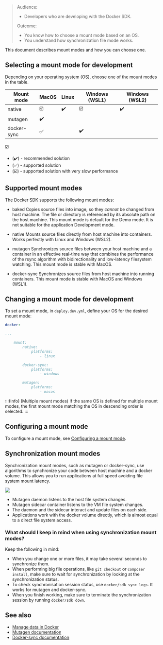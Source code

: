 > Audience:
>
> - Developers who are developing with the Docker SDK.
>
> Outcome:
> - You know how to choose a mount mode based on an OS.
> - You understand how synchronization file mode works.

This document describes mount modes and how you can choose one. 

## Selecting a mount mode for development

Depending on your operating system (OS), choose one of the mount modes in the table.

| Mount mode |        MacOS            | Linux              | Windows (WSL1)          | Windows (WSL2)     |
|--------------|-------------------------|--------------------|-------------------------|--------------------|
| native       | :ballot_box_with_check: | :heavy_check_mark: | :ballot_box_with_check: | :heavy_check_mark: |
| mutagen      | :heavy_check_mark:      |                    |                         |                    |
| docker-sync  | :white_check_mark:      |                    | :heavy_check_mark:      |                    |
☑️
* (:heavy_check_mark:) - recommended solution
* (:white_check_mark:) - supported solution
* (:ballot_box_with_check:) - supported solution with very slow performance

## Supported mount modes

The Docker SDK supports the following mount modes:

* baked
Copies source files into image, so they *cannot* be changed from host machine.
The file or directory is referenced by its absolute path on the host machine.
This mount mode is default for the Demo mode. It is not suitable for the application Development mode.

* native
Mounts source files directly from host machine into containers.
Works perfectly with Linux and Windows (WSL2).

* mutagen
Synchronizes source files between your host machine and a container in an effective real-time way that combines the performance of the rsync algorithm with bidirectionality and low-latency filesystem watching.
This mount mode is stable with MacOS.

* docker-sync
Synchronizes source files from host machine into running containers.
This mount mode is stable with MacOS and Windows (WSL1).



## Changing a mount mode for development

To set a mount mode, in `deploy.dev.yml`, define your OS for the desired mount mode:

```yaml
docker:

...

    mount:
        native:
            platforms:
                - linux

        docker-sync:
            platforms:
                - windows

        mutagen:
            platforms:
                - macos
```

:::(Info) (Multiple mount modes)
If the same OS is defined for multiple mount modes, the first mount mode matching the OS in descending order is selected.
:::

## Configuring a mount mode

To configure a mount mode, see [Configuring a mount mode](https://documentation.spryker.com/docs/configuring-a-mount-mode).

## Synchronization mount modes

Synchronization mount modes, such as mutagen or docker-sync, use algorithms to synchronize your code between host machine and a docker volume. This allows you to run applications at full speed avoiding file system mount latency.

![](../images/mutagen-diagram.png)

- Mutagen daemon listens to the host file system changes.
- Mutagen sidecar container listens to the VM file system changes.
- The daemon and the sidecar interact and update files on each side.
- Applications work with the docker volume directly, which is almost equal to a direct file system access.

### What should I keep in mind when using synchronization mount modes?

Keep the following in mind:
* When you change one or more files, it may take several seconds to synchronize them.
* When performing big file operations, like `git checkout` or `composer install`, make sure to wait for synchronization by looking at the synchronization status.
* To check synchronisation session status, use `docker/sdk sync logs`. It works for mutagen and docker-sync.
* When you finish working, make sure to terminate the synchronization session by running `docker/sdk down`.

## See also

* [Manage data in Docker](https://docs.docker.com/storage/)
* [Mutagen documentation](https://mutagen.io/documentation/introduction)
* [Docker-sync documentation](https://docker-sync.readthedocs.io/)